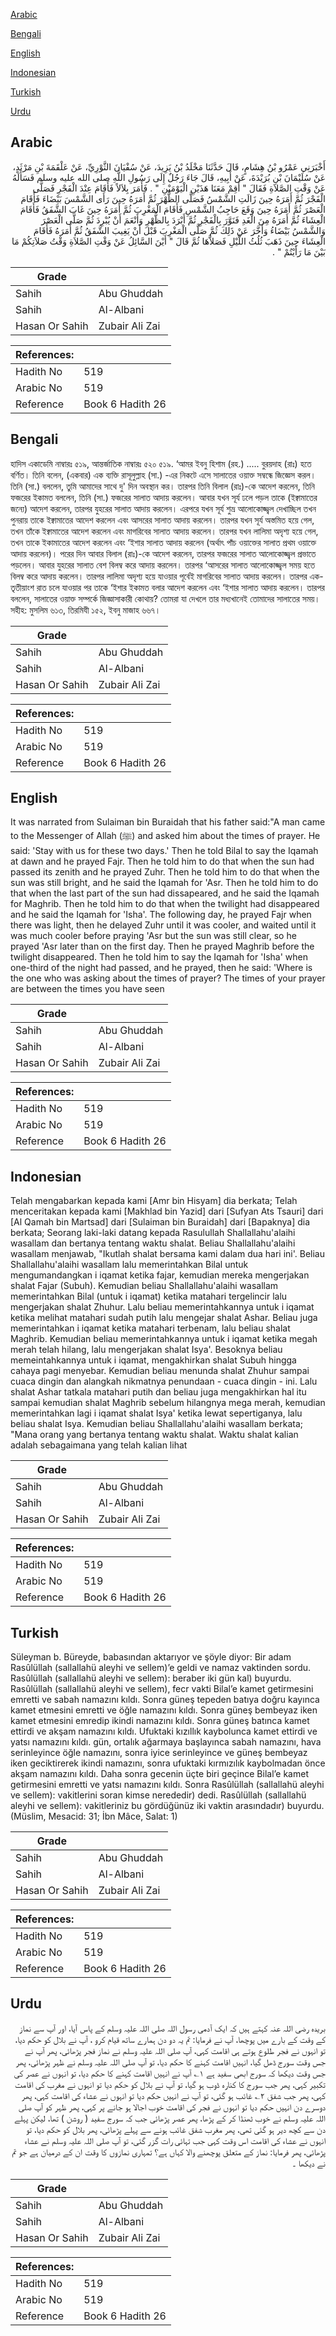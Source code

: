 [Arabic](#arabic)

[Bengali](#bengali)

[English](#english)

[Indonesian](#indonesian)

[Turkish](#turkish)

[Urdu](#urdu)

## Arabic


<div dir="rtl" lang="ar" style={{fontSize:'larger',backgroundColor:'#f8f9fa',padding:20}}>
أَخْبَرَنِي عَمْرُو بْنُ هِشَامٍ، قَالَ حَدَّثَنَا مَخْلَدُ بْنُ يَزِيدَ، عَنْ سُفْيَانَ الثَّوْرِيِّ، عَنْ عَلْقَمَةَ بْنِ مَرْثَدٍ، عَنْ سُلَيْمَانَ بْنِ بُرَيْدَةَ، عَنْ أَبِيهِ، قَالَ جَاءَ رَجُلٌ إِلَى رَسُولِ اللَّهِ صلى الله عليه وسلم فَسَأَلَهُ عَنْ وَقْتِ الصَّلاَةِ فَقَالَ ‏"‏ أَقِمْ مَعَنَا هَذَيْنِ الْيَوْمَيْنِ ‏"‏ ‏.‏ فَأَمَرَ بِلاَلاً فَأَقَامَ عِنْدَ الْفَجْرِ فَصَلَّى الْفَجْرَ ثُمَّ أَمَرَهُ حِينَ زَالَتِ الشَّمْسُ فَصَلَّى الظُّهْرَ ثُمَّ أَمَرَهُ حِينَ رَأَى الشَّمْسَ بَيْضَاءَ فَأَقَامَ الْعَصْرَ ثُمَّ أَمَرَهُ حِينَ وَقَعَ حَاجِبُ الشَّمْسِ فَأَقَامَ الْمَغْرِبَ ثُمَّ أَمَرَهُ حِينَ غَابَ الشَّفَقُ فَأَقَامَ الْعِشَاءَ ثُمَّ أَمَرَهُ مِنَ الْغَدِ فَنَوَّرَ بِالْفَجْرِ ثُمَّ أَبْرَدَ بِالظُّهْرِ وَأَنْعَمَ أَنْ يُبْرِدَ ثُمَّ صَلَّى الْعَصْرَ وَالشَّمْسُ بَيْضَاءُ وَأَخَّرَ عَنْ ذَلِكَ ثُمَّ صَلَّى الْمَغْرِبَ قَبْلَ أَنْ يَغِيبَ الشَّفَقُ ثُمَّ أَمَرَهُ فَأَقَامَ الْعِشَاءَ حِينَ ذَهَبَ ثُلُثُ اللَّيْلِ فَصَلاَّهَا ثُمَّ قَالَ ‏"‏ أَيْنَ السَّائِلُ عَنْ وَقْتِ الصَّلاَةِ وَقْتُ صَلاَتِكُمْ مَا بَيْنَ مَا رَأَيْتُمْ ‏"‏ ‏.‏
</div>
<div style={{backgroundColor:'#f8f9fa',padding:20, marginBottom: 10}}><table> <thead> <tr> <th>Grade</th> <th></th> </tr> </thead> <tbody> <tr><td>Sahih</td><td>Abu Ghuddah</td></tr><tr><td>Sahih</td><td>Al-Albani</td></tr><tr><td>Hasan Or Sahih</td><td>Zubair Ali Zai</td></tr></tbody></table><table> <thead> <tr> <th>References:</th> <th></th> </tr> </thead> <tbody><tr><td>Hadith No</td><td>519</td></tr><tr><td>Arabic No</td><td>519</td></tr><tr><td>Reference</td><td>Book 6 Hadith 26</td></tr></tbody></table></div>

## Bengali


<div dir="ltr" lang="bn" style={{fontSize:'larger',backgroundColor:'#f8f9fa',padding:20}}>
হাদিস একাডেমি নাম্বারঃ ৫১৯, আন্তর্জাতিক নাম্বারঃ ৫২০ ৫১৯. ‘আমর ইবনু হিশাম (রহ.) ..... বুরয়দাহ (রাঃ) হতে বর্ণিত। তিনি বলেন, (একবার) এক ব্যক্তি রাসূলুল্লাহ (সা.) -এর নিকটে এসে সালাতের ওয়াক্ত সম্বন্ধে জিজ্ঞেস করল। তিনি (সা.) বললেন, তুমি আমাদের সাথে দু' দিন অবস্থান কর। তারপর তিনি বিলাল (রাঃ)-কে আদেশ করলেন, তিনি ফজরের ইকামত বললেন, তিনি (সা.) ফজরের সালাত আদায় করলেন। আবার যখন সূর্য ঢলে পড়ল তাকে (ইক্বামাতের জন্যে) আদেশ করলেন, তারপর যুহরের সালাত আদায় করলেন। এরপরে যখন সূর্য শুভ্র আলোকোজ্জ্বল দেখাচ্ছিল তখন পুনরায় তাকে ইক্বামাতের আদেশ করলেন এবং আসরের সালাত আদায় করলেন। তারপর যখন সূর্য অস্তমিত হয়ে গেল, তখন তাঁকে ইক্বামাতের আদেশ করলেন এবং মাগরিবের সালাত আদায় করলেন। তারপর যখন লালিমা অদৃশ্য হয়ে গেল, তখন তাকে ইকামাতের আদেশ করলেন এবং ‘ইশার সালাত আদায় করলেন (অর্থাৎ পাঁচ ওয়াক্তের সালাত প্রথম ওয়াক্তে আদায় করলেন)। পরের দিন আবার বিলাল (রাঃ)-কে আদেশ করলেন, তারপর ফজরের সালাত আলোকোজ্জ্বল প্রভাতে পড়লেন। আবার যুহরের সালাত বেশ বিলম্ব করে আদায় করলেন। তারপর ‘আসরের সালাত আলোকোজ্জ্বল সময় হতে বিলম্ব করে আদায় করলেন। তারপর লালিমা অদৃশ্য হয়ে যাওয়ার পূর্বেই মাগরিবের সালাত আদায় করলেন। তারপর এক-তৃতীয়াংশ রাত চলে যাওয়ার পর তাকে ‘ইশার ইকামত বলার আদেশ করলেন এবং ‘ইশার সালাত আদায় করলেন। তারপর বললেন, সালাতের ওয়াক্ত সম্পর্কে জিজ্ঞাসাকারী কোথায়? তোমরা যা দেখলে তার মধ্যখানেই তোমাদের সালাতের সময়। সহীহ: মুসলিম ৬১৩, তিরমিযী ১৫২, ইবনু মাজাহ ৬৬৭।
</div>
<div style={{backgroundColor:'#f8f9fa',padding:20, marginBottom: 10}}><table> <thead> <tr> <th>Grade</th> <th></th> </tr> </thead> <tbody> <tr><td>Sahih</td><td>Abu Ghuddah</td></tr><tr><td>Sahih</td><td>Al-Albani</td></tr><tr><td>Hasan Or Sahih</td><td>Zubair Ali Zai</td></tr></tbody></table><table> <thead> <tr> <th>References:</th> <th></th> </tr> </thead> <tbody><tr><td>Hadith No</td><td>519</td></tr><tr><td>Arabic No</td><td>519</td></tr><tr><td>Reference</td><td>Book 6 Hadith 26</td></tr></tbody></table></div>

## English


<div dir="ltr" lang="en" style={{fontSize:'larger',backgroundColor:'#f8f9fa',padding:20}}>
It was narrated from Sulaiman bin Buraidah that his father said:"A man came to the Messenger of Allah (ﷺ) and asked him about the times of prayer. He said: 'Stay with us for these two days.' Then he told Bilal to say the Iqamah at dawn and he prayed Fajr. Then he told him to do that when the sun had passed its zenith and he prayed Zuhr. Then he told him to do that when the sun was still bright, and he said the Iqamah for 'Asr. Then he told him to do that when the last part of the sun had dissapeared, and he said the Iqamah for Maghrib. Then he told him to do that when the twilight had disappeared and he said the Iqamah for 'Isha'. The following day, he prayed Fajr when there was light, then he delayed Zuhr until it was cooler, and waited until it was much cooler before praying 'Asr but the sun was still clear, so he prayed 'Asr later than on the first day. Then he prayed Maghrib before the twilight disappeared. Then he told him to say the Iqamah for 'Isha' when one-third of the night had passed, and he prayed, then he said: 'Where is the one who was asking about the times of prayer? The times of your prayer are between the times you have seen
</div>
<div style={{backgroundColor:'#f8f9fa',padding:20, marginBottom: 10}}><table> <thead> <tr> <th>Grade</th> <th></th> </tr> </thead> <tbody> <tr><td>Sahih</td><td>Abu Ghuddah</td></tr><tr><td>Sahih</td><td>Al-Albani</td></tr><tr><td>Hasan Or Sahih</td><td>Zubair Ali Zai</td></tr></tbody></table><table> <thead> <tr> <th>References:</th> <th></th> </tr> </thead> <tbody><tr><td>Hadith No</td><td>519</td></tr><tr><td>Arabic No</td><td>519</td></tr><tr><td>Reference</td><td>Book 6 Hadith 26</td></tr></tbody></table></div>

## Indonesian


<div dir="ltr" lang="id" style={{fontSize:'larger',backgroundColor:'#f8f9fa',padding:20}}>
Telah mengabarkan kepada kami [Amr bin Hisyam] dia berkata; Telah menceritakan kepada kami [Makhlad bin Yazid] dari [Sufyan Ats Tsauri] dari [Al Qamah bin Martsad] dari [Sulaiman bin Buraidah] dari [Bapaknya] dia berkata; Seorang laki-laki datang kepada Rasulullah Shallallahu'alaihi wasallam dan bertanya tentang waktu shalat. Beliau Shallallahu'alaihi wasallam menjawab, "Ikutlah shalat bersama kami dalam dua hari ini'. Beliau Shallallahu'alaihi wasallam lalu memerintahkan Bilal untuk mengumandangkan i iqamat ketika fajar, kemudian mereka mengerjakan shalat Fajar (Subuh). Kemudian beliau Shallallahu'alaihi wasallam memerintahkan Bilal (untuk i iqamat) ketika matahari tergelincir lalu mengerjakan shalat Zhuhur. Lalu beliau memerintahkannya untuk i iqamat ketika melihat matahari sudah putih lalu mengejar shalat Ashar. Beliau juga memerintahkan i iqamat ketika matahari terbenam, lalu beliau shalat Maghrib. Kemudian beliau memerintahkannya untuk i iqamat ketika megah merah telah hilang, lalu mengerjakan shalat Isya'. Besoknya beliau memeintahkannya untuk i iqamat, mengakhirkan shalat Subuh hingga cahaya pagi menyebar. Kemudian beliau menunda shalat Zhuhur sampai cuaca dingin dan alangkah nikmatnya penundaan - cuaca dingin - ini. Lalu shalat Ashar tatkala matahari putih dan beliau juga mengakhirkan hal itu sampai kemudian shalat Maghrib sebelum hilangnya mega merah, kemudian memerintahkan lagi i iqamat shalat Isya' ketika lewat sepertiganya, lalu beliau shalat Isya. Kemudian beliau Shallallahu'alaihi wasallam berkata; "Mana orang yang bertanya tentang waktu shalat. Waktu shalat kalian adalah sebagaimana yang telah kalian lihat
</div>
<div style={{backgroundColor:'#f8f9fa',padding:20, marginBottom: 10}}><table> <thead> <tr> <th>Grade</th> <th></th> </tr> </thead> <tbody> <tr><td>Sahih</td><td>Abu Ghuddah</td></tr><tr><td>Sahih</td><td>Al-Albani</td></tr><tr><td>Hasan Or Sahih</td><td>Zubair Ali Zai</td></tr></tbody></table><table> <thead> <tr> <th>References:</th> <th></th> </tr> </thead> <tbody><tr><td>Hadith No</td><td>519</td></tr><tr><td>Arabic No</td><td>519</td></tr><tr><td>Reference</td><td>Book 6 Hadith 26</td></tr></tbody></table></div>

## Turkish


<div dir="ltr" lang="tr" style={{fontSize:'larger',backgroundColor:'#f8f9fa',padding:20}}>
Süleyman b. Büreyde, babasından aktarıyor ve şöyle diyor: Bir adam Rasûlüllah (sallallahü aleyhi ve sellem)’e geldi ve namaz vaktinden sordu. Rasûlüllah (sallallahü aleyhi ve sellem): beraber iki gün kal) buyurdu. Rasûlüllah (sallallahü aleyhi ve sellem), fecr vakti Bilal’e kamet getirmesini emretti ve sabah namazını kıldı. Sonra güneş tepeden batıya doğru kayınca kamet etmesini emretti ve öğle namazını kıldı. Sonra güneş bembeyaz iken kamet etmesini emredip ikindi namazını kıldı. Sonra güneş batınca kamet ettirdi ve akşam namazını kıldı. Ufuktaki kızıllık kaybolunca kamet ettirdi ve yatsı namazını kıldı. gün, ortalık ağarmaya başlayınca sabah namazını, hava serinleyince öğle namazını, sonra iyice serinleyince ve güneş bembeyaz iken geciktirerek ikindi namazını, sonra ufuktaki kırmızılık kaybolmadan önce akşam namazını kıldı. Daha sonra gecenin üçte biri geçince Bilal’e kamet getirmesini emretti ve yatsı namazını kıldı. Sonra Rasûlüllah (sallallahü aleyhi ve sellem): vakitlerini soran kimse nerededir) dedi. Rasûlüllah (sallallahü aleyhi ve sellem): vakitleriniz bu gördüğünüz iki vaktin arasındadır) buyurdu. (Müslim, Mesacid: 31; İbn Mâce, Salat: 1)
</div>
<div style={{backgroundColor:'#f8f9fa',padding:20, marginBottom: 10}}><table> <thead> <tr> <th>Grade</th> <th></th> </tr> </thead> <tbody> <tr><td>Sahih</td><td>Abu Ghuddah</td></tr><tr><td>Sahih</td><td>Al-Albani</td></tr><tr><td>Hasan Or Sahih</td><td>Zubair Ali Zai</td></tr></tbody></table><table> <thead> <tr> <th>References:</th> <th></th> </tr> </thead> <tbody><tr><td>Hadith No</td><td>519</td></tr><tr><td>Arabic No</td><td>519</td></tr><tr><td>Reference</td><td>Book 6 Hadith 26</td></tr></tbody></table></div>

## Urdu


<div dir="rtl" lang="ur" style={{fontSize:'larger',backgroundColor:'#f8f9fa',padding:20}}>
بریدہ رضی اللہ عنہ کہتے ہیں کہ ایک آدمی رسول اللہ صلی اللہ علیہ وسلم کے پاس آیا، اور آپ سے نماز کے وقت کے بارے میں پوچھا، آپ نے فرمایا: تم یہ دو دن ہمارے ساتھ قیام کرو ، آپ نے بلال کو حکم دیا، تو انہوں نے فجر طلوع ہوتے ہی اقامت کہی، آپ صلی اللہ علیہ وسلم نے نماز فجر پڑھائی، پھر آپ نے جس وقت سورج ڈھل گیا، انہیں اقامت کہنے کا حکم دیا، تو آپ صلی اللہ علیہ وسلم نے ظہر پڑھائی، پھر جس وقت دیکھا کہ سورج ابھی سفید ہے ۱؎ آپ نے انہیں اقامت کہنے کا حکم دیا، تو انہوں نے عصر کی تکبیر کہی، پھر جب سورج کا کنارہ ڈوب ہو گیا، تو آپ نے بلال کو حکم دیا تو انہوں نے مغرب کی اقامت کہی، پھر جب شفق ۲؎ غائب ہو گئی، تو آپ نے انہیں حکم دیا تو انہوں نے عشاء کی اقامت کہی، پھر دوسرے دن انہیں حکم دیا تو انہوں نے فجر کی اقامت خوب اجالا ہو جانے پر کہی، پھر ظہر کو آپ صلی اللہ علیہ وسلم نے خوب ٹھنڈا کر کے پڑھا، پھر عصر پڑھائی جب کہ سورج سفید ( روشن ) تھا، لیکن پہلے دن سے کچھ دیر ہو گئی تھی، پھر مغرب شفق غائب ہونے سے پہلے پڑھائی، پھر بلال کو حکم دیا، تو انہوں نے عشاء کی اقامت اس وقت کہی جب تہائی رات گزر گئی، تو آپ صلی اللہ علیہ وسلم نے عشاء پڑھائی، پھر فرمایا: نماز کے متعلق پوچھنے والا کہاں ہے؟ تمہاری نمازوں کا وقت ان کے درمیان ہے جو تم نے دیکھا ۔
</div>
<div style={{backgroundColor:'#f8f9fa',padding:20, marginBottom: 10}}><table> <thead> <tr> <th>Grade</th> <th></th> </tr> </thead> <tbody> <tr><td>Sahih</td><td>Abu Ghuddah</td></tr><tr><td>Sahih</td><td>Al-Albani</td></tr><tr><td>Hasan Or Sahih</td><td>Zubair Ali Zai</td></tr></tbody></table><table> <thead> <tr> <th>References:</th> <th></th> </tr> </thead> <tbody><tr><td>Hadith No</td><td>519</td></tr><tr><td>Arabic No</td><td>519</td></tr><tr><td>Reference</td><td>Book 6 Hadith 26</td></tr></tbody></table></div>